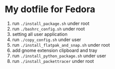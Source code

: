 # My dotfile for Fedora

1. run `./install_package.sh` under root
2. run `./bashrc_config.sh` under root
3. setting all user application
4. run `./copy_config.sh` under user
5. run `./install_flatpak_and_snap.sh` under root
6. add gnome extension clipboard and tray
7. run `./install_python_package.sh` under user
8. run `./install_packettracer` under root
